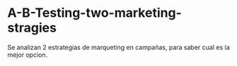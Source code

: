 # A-B-Testing-two-marketing-stragies
Se analizan 2 estrategias de marqueting en campañas, para saber cual es la mejor opcion.
